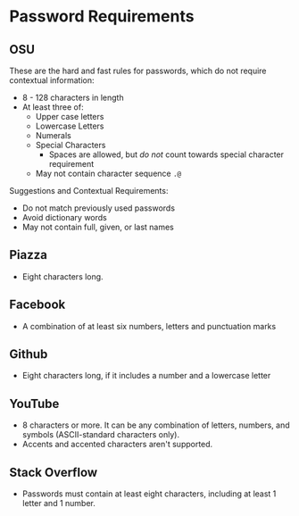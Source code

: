 # Password Requirements

## OSU

These are the hard and fast rules for passwords, which do not require contextual information:

* 8 - 128 characters in length
* At least three of:
  * Upper case letters
  * Lowercase Letters
  * Numerals
  * Special Characters
    * Spaces are allowed, but *do not* count towards special character requirement
  * May not contain character sequence `.@`

Suggestions and Contextual Requirements:

* Do not match previously used passwords
* Avoid dictionary words
* May not contain full, given, or last names

## Piazza

* Eight characters long.


## Facebook

* A combination of at least six numbers, letters and punctuation marks 

## Github 

* Eight characters long, if it includes a number and a lowercase letter

## YouTube

* 8 characters or more. It can be any combination of letters, numbers, and symbols (ASCII-standard characters only).
* Accents and accented characters aren't supported.

## Stack Overflow
* Passwords must contain at least eight characters, including at least 1 letter and 1 number.




